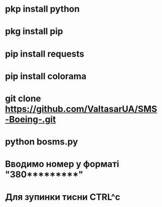 # pkp install python
# pkg install pip
# pip install requests 
# pip install colorama
# git clone https://github.com/ValtasarUA/SMS-Boeing-.git
# python bosms.py
# Вводимо номер у форматі "380*********"
# Для зупинки тисни CTRL^c
